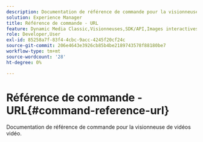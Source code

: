 ```yaml
---
description: Documentation de référence de commande pour la visionneuse de vidéos vidéo.
solution: Experience Manager
title: Référence de commande - URL
feature: Dynamic Media Classic,Visionneuses,SDK/API,Images interactives
role: Developer,User
exl-id: 85258a7f-83f4-4cbc-9acc-4245f20cf24c
source-git-commit: 206e4643e3926cb85b4be2189743578f88180be7
workflow-type: tm+mt
source-wordcount: '28'
ht-degree: 0%

---
```


# Référence de commande - URL{#command-reference-url}

Documentation de référence de commande pour la visionneuse de vidéos vidéo.
